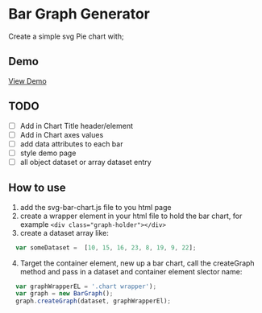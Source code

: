 # Bar Graph Generator
Create a simple svg Pie chart with;

## Demo
[View Demo](https://zwelden.github.io/svg-bar-graph/)

## TODO
- [ ] Add in Chart Title header/element
- [ ] Add in Chart axes values
- [ ] add data attributes to each bar
- [ ] style demo page
- [ ] all object dataset or array dataset entry

## How to use
1. add the svg-bar-chart.js file to you html page
2. create a wrapper element in your html file to hold the bar chart, for example `<div class="graph-holder"></div>`
3. create a dataset array like:
  ```javascript
    var someDataset =  [10, 15, 16, 23, 8, 19, 9, 22];
  ```
4. Target the container element, new up a bar chart, call the createGraph method and pass in a dataset and container element slector name:
  ```javascript
    var graphWrapperEL = '.chart wrapper');
    var graph = new BarGraph();
    graph.createGraph(dataset, graphWrapperEl);
  ```
